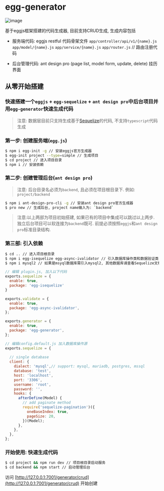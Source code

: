 # egg-generator

![image](https://user-images.githubusercontent.com/1625891/40605509-32e592dc-6295-11e8-809f-21fb8d9cb103.png)

基于eggjs框架搭建的代码生成器, 目前支持CRUD生成, 生成内容包括
- 服务端代码: eggjs restful 代码骨架文件
`app/controller/api/v1/{name}.js`
`app/model/{name}.js`
`app/service/{name}.js`
`app/router.js` // 路由注册代码

- 后台管理代码: ant design pro (page list, model form, update, delete) 挂历界面

## 从零开始搭建

### 快速搭建一个`eggjs` + `egg-sequelize` + `ant design pro`中后台项目并用`egg-generator`快速生成代码
> 注意: 数据层目前只支持生成基于[Sequelize](http://sequelizejs.com)的代码, 不支持`typescript`代码生成


### 第一步: 创建服务端(`egg.js`)
```bash
$ npm i egg-init -g // 安装eggjs官方生成器
$ egg-init project --type=simple // 生成项目
$ cd project // 进入项目目录
$ npm i // 安装依赖
```

### 第二步: 创建管理后台(`ant design pro`)
> 注意: 后台目录名必须为`backend`, 且必须在项目根目录下. 例如: `project/backend`
```bash
$ npm i ant-design-pro-cli -g // 安装ant design pro官方生成器
$ pro new // 生成后台, project name输入为: `backend`
```

> 注意:以上两部为项目初始搭建, 如果已有的项目中集成可以跳过以上两步. 独立后台项目可以软连接为`backend`既可. 前提必须按照`eggjs`和`ant design pro`标准目录结构.

### 第三部: 引入依赖
```bash
$ cd .. // 进入项目根目录
$ npm i egg-isequelize egg-async-ivalidator // 引入数据库操作类和数据验证类
$ npm i mysql2 // 如果是msyql数据库需引入mysql2, 其他数据库请查看Sequelize文档
```

```js
// 编辑 plugin.js, 加入以下代码
exports.sequelize = {
  enable: true,
  package: 'egg-isequelize'
}

exports.validate = {
  enable: true,
  package: 'egg-async-ivalidator',
};

exports.generator = {
  enable: true,
  package: 'egg-generator',
};
```

```js
// 编辑config.default.js 加入数据库操作源
exports.sequelize = {
  
  // single database
  client: {
    dialect: 'mysql',// support: mysql, mariadb, postgres, mssql
    database: 'test',
    host: 'localhost',
    port: '3306',
    username: 'root',
    password: '',
    hooks: {
      afterDefine(Model) {
        // add paginate method
        require('sequelize-pagination')({
          oneBaseIndex: true,
          pageSize: 20,
        })(Model);
      },
    },
  },
};
```

### 开始使用: 快速生成代码
```bash
$ cd project && npm run dev // 项目根目录启动服务
$ cd backend && npm start // 启动管理后台
```
访问 [http://127.0.0.1:7001/generator/crud](http://127.0.0.1:7001/generator/crud) 开始创建